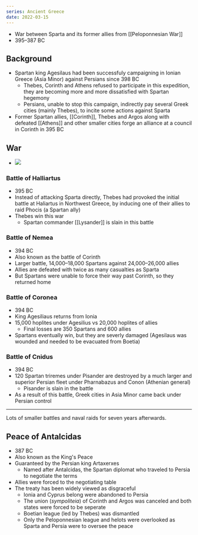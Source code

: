 ```yaml
---
series: Ancient Greece
date: 2022-03-15
---
```

- War between Sparta and its former allies from [[Peloponnesian War]]
- 395–387 BC
## Background
- Spartan king Agesilaus had been successfuly campaigning in Ionian Greece (Asia Minor) against Persians since 398 BC
	- Thebes, Corinth and Athens refused to participate in this expedition, they are becoming more and more dissatisfied with Spartan hegemony
	- Persians, unable to stop this campaign, indirectly pay several Greek cities (mainly Thebes), to incite some actions against Sparta
- Former Spartan allies, [[Corinth]], Thebes and Argos along with defeated [[Athens]] and other smaller cities forge an alliance at a council in Corinth in 395 BC

## War
- ![](https://upload.wikimedia.org/wikipedia/commons/thumb/b/be/Corinthian_War_in_394_BC.png/1024px-Corinthian_War_in_394_BC.png)
### Battle of Halliartus
- 395 BC
- Instead of attacking Sparta directly, Thebes had provoked the initial battle at Haliartus in Northwest Greece, by inducing one of their allies to raid Phocis (a Spartan ally)
- Thebes win this war
	- Spartan commander [[Lysander]] is slain in this battle
### Battle of Nemea
- 394 BC
- Also known as the battle of Corinth
- Larger battle, 14,000–18,000 Spartans against 24,000–26,000 allies
- Allies are defeated with twice as many casualties as Sparta
- But Spartans were unable to force their way past Corinth, so they returned home
 ### Battle of Coronea
- 394 BC
- King Agesiliaus returns from Ionia
- 15,000 hoplites under Agesilius vs 20,000 hoplites of allies
	- Final losses are 350 Spartans and 600 allies 
- Spartans eventually win, but they are severly damaged (Agesilaus was wounded and needed to be evacuated from Boetia)
### Battle of Cnidus
- 394 BC
- 120 Spartan triremes under Pisander are destroyed by a much larger and superior Persian fleet under Pharnabazus and Conon (Athenian general)
	- Pisander is slain in the battle
- As a result of this battle, Greek cities in Asia Minor came back under Persian control
---
Lots of smaller battles and naval raids for seven years afterwards.

## Peace of Antalcidas
- 387 BC
- Also known as the King's Peace
- Guaranteed by the Persian king Artaxerxes
	- Named after Antalcidas, the Spartan diplomat who traveled to Persia to negotiate the terms
- Allies were forced to the negotiating table
- The treaty has been widely viewed as disgraceful
	- Ionia and Cyprus belong were abandoned to Persia
	- The union (*sympoliteia*) of Corinth and Argos was canceled and both states were forced to be seperate
	- Boetian league (led by Thebes) was dismantled
	- Only the Peloponnesian league and helots were overlooked as Sparta and Persia were to oversee the peace